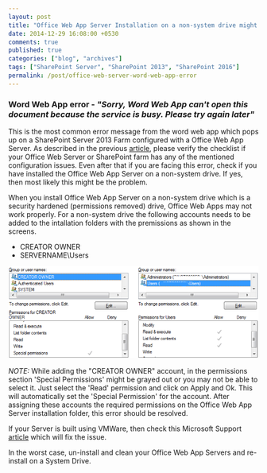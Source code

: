 ```yaml
---
layout: post
title: "Office Web App Server Installation on a non-system drive might cause issues with the Office Web Apps"
date: 2014-12-29 16:08:00 +0530
comments: true
published: true
categories: ["blog", "archives"]
tags: ["SharePoint Server", "SharePoint 2013", "SharePoint 2016"]
permalink: /post/office-web-server-word-web-app-error
---
```

<!-- more -->

<h3>Word Web App error - <em>"Sorry, Word Web App can't open this document because the service is busy. Please try again later"</em></h3>
<p>This is the most common error message from the word web app which pops up on a SharePoint Server 2013 Farm configured with a Office Web App Server. As described in the previous <a title="Word Web App Error" href="http://spdeveloper.co.in/sharepoint2013/office-web-apps-configuration-issues.aspx">article</a>, please verify the checklist if your Office Web Server or SharePoint farm has any of the mentioned configuration issues. Even after that if you are facing this error, check if you have installed the Office Web App Server on a non-system drive. If yes, then most likely this might be the problem.</p>
<p>When you install Office Web App Server on a non-system drive which is a security hardened (permissions removed) drive, Office Web Apps may not work properly. For a non-system drive the following accounts needs to be added to the intallation folders with the premissions as shown in the screens.</p>
<ul class="spd-ul">
<li>CREATOR OWNER</li>
<li>SERVERNAME\Users</li>
</ul>
<p><img src="/assets/images/owa-permsns.png" alt="" /></p>
<p><em>NOTE:</em> While adding the "CREATOR OWNER" account, in the permissions section 'Special Permissions' might be grayed out or you may not be able to select it. Just select the 'Read' permission and click on Apply and Ok. This will automatically set the 'Special Permission' for the account. After assigning these accounts the required permissions on the Office Web App Server installation folder, this error should be resolved.</p>
<p>If your Server is built using VMWare, then check this Microsoft Support <a href="http://blogs.technet.com/b/office_web_apps_server_2013_support_blog/archive/2014/03/26/office-web-apps-2013-amp-vmware.aspx">article</a> which will fix the issue.</p>
<p>In the worst case, un-install and clean your Office Web App Servers and re-install on a System Drive.</p>
